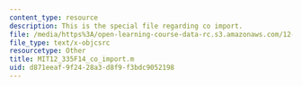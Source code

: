 ```yaml
---
content_type: resource
description: This is the special file regarding co import.
file: /media/https%3A/open-learning-course-data-rc.s3.amazonaws.com/12-335-experimental-atmospheric-chemistry-fall-2014/d871eeaf9f2428a3d8f9f3bdc9052198_MIT12_335F14_co_import.m
file_type: text/x-objcsrc
resourcetype: Other
title: MIT12_335F14_co_import.m
uid: d871eeaf-9f24-28a3-d8f9-f3bdc9052198
---
```

